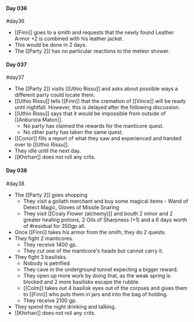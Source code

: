 #### Day 036
#day36 
- [[Finn]] goes to a smith and requests that the newly found Leather Armor +2 is combined with his leather jacket.
- This would be done in 2 days.
- The [[Party 2]] has no particular reactions to the meteor shower.

#### Day 037
#day37 
- The [[Party 2]] visits [[Uthio Rissu]] and asks about possible ways a different party could locate them.
- [[Uthio Rissu]] tells [[Finn]] that the cremation of [[Vince]] will be ready until nightfall. However, this is delayed after the following discussion.
- [[Uthio Rissu]] says that it would be impossible from outside of [[Anburora Maton]].
	- No party has claimed the rewards for the manticore quest.
	- No other party has taken the same quest.
- [[Conor]] fills a report of what they saw and experienced and handed over to [[Uthio Rissu]].
- They idle until the next day.
- [[Khirhan]] does not roll any crits.

#### Day 038
#day38 
- The [[Party 2]] goes shopping
	- They visit a goliath merchant and buy some magical items - Wand of Detect Magic, Gloves of Missile Snaring
	- They visit [[Coaly Flower (alchemy)]] and bouth 2 minor and 2 greater healing potions, 2 Oils of Sharpness (+1) and a 6 days worth of #residual for 350gp all.
- Once [[Finn]] takes his armor from the smith, they do 2 quests.
- They fight 2 manticores.
	- They receive 1400 gp.
	- They cut one of the manticore's heads but cannot carry it.
- They fight 3 basilisks.
	- Nobody is petrified.
	- They cave in the underground tunnel expecting a bigger reward.
	- They open up more work by doing that, as the weak spring is blocked and 2 more basilisks escape the rubble.
	- [[Colm]] takes out 4 basilisk eyes out of the corpses and gives them to [[Finn]] who puts them in jars and into the bag of holding.
	- They receive 2100 gp.
- They spend the night drinking and talking.
- [[Khirhan]] does not roll any crits.